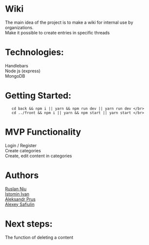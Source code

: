 # Wiki
The main idea of the project is to make a wiki for internal use by organizations. </br>
Make it possible to create entries in specific threads  </br>
# Technologies:
  Handlebars </br>
  Node js (express) </br>
  MongoDB </br>
# Getting Started:
```
   cd back && npm i || yarn && npm run dev || yarn run dev </br>
   cd ../front && npm i || yarn && npm start || yarn start </br>
```
# MVP Functionality
  Login / Register </br>
  Create categories </br>
  Create, edit content in categories </br>
# Authors
  <a href="https://github.com/NiuRuslan"> Ruslan Niu </a> </br>
  <a href="https://github.com/Naughty1905"> Istomin Ivan </a> </br>
  <a href="https://github.com/Alex90rus"> Aleksandr Prus </a> </br>
  <a href="https://github.com/Leshkaj"> Alexey Safiulin </a> </br>
# Next steps:
 The function of deleting a content </br>
